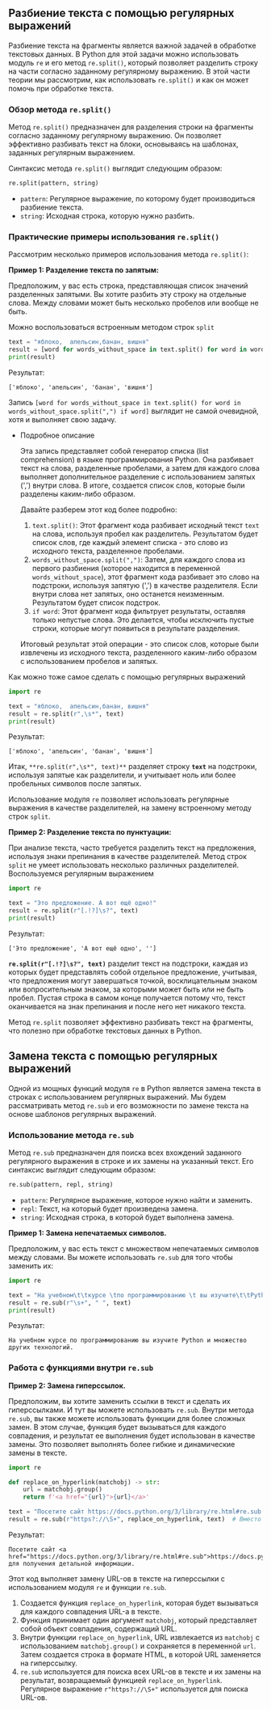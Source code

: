 ## Разбиение текста с помощью регулярных выражений

Разбиение текста на фрагменты является важной задачей в обработке текстовых данных. В Python для этой задачи можно использовать модуль `re` и его метод `re.split()`, который позволяет разделить строку на части согласно заданному регулярному выражению. В этой части теории мы рассмотрим, как использовать `re.split()` и как он может помочь при обработке текста.

### Обзор метода `re.split()`

Метод `re.split()` предназначен для разделения строки на фрагменты согласно заданному регулярному выражению. Он позволяет эффективно разбивать текст на блоки, основываясь на шаблонах, заданных регулярным выражением.

Синтаксис метода `re.split()` выглядит следующим образом:

```python
re.split(pattern, string)
```

- `pattern`: Регулярное выражение, по которому будет производиться разбиение текста.
- `string`: Исходная строка, которую нужно разбить.

### Практические примеры использования `re.split()`

Рассмотрим несколько примеров использования метода `re.split()`:

**Пример 1: Разделение текста по запятым:**

Предположим, у вас есть строка, представляющая список значений разделенных запятыми. Вы хотите разбить эту строку на отдельные слова. Между словами может быть несколько пробелов или вообще не быть. 

Можно воспользоваться встроенным методом строк `split`

```python
text = "яблоко,  апельсин,банан, вишня"
result = [word for words_without_space in text.split() for word in words_without_space.split(",") if word]
print(result)
```

Результат:

```
['яблоко', 'апельсин', 'банан', 'вишня']
```

Запись `[word for words_without_space in text.split() for word in words_without_space.split(",") if word]` выглядит не самой очевидной, хотя и выполняет свою задачу. 

- Подробное описание
    
    Эта запись представляет собой генератор списка (list comprehension) в языке программирования Python. Она разбивает текст на слова, разделенные пробелами, а затем для каждого слова выполняет дополнительное разделение с использованием запятых (',') внутри слова. В итоге, создается список слов, которые были разделены каким-либо образом.
    
    Давайте разберем этот код более подробно:
    
    1. `text.split()`: Этот фрагмент кода разбивает исходный текст `text` на слова, используя пробел как разделитель. Результатом будет список слов, где каждый элемент списка - это слово из исходного текста, разделенное пробелами.
    2. `words_without_space.split(",")`: Затем, для каждого слова из первого разбиения (которое находится в переменной `words_without_space`), этот фрагмент кода разбивает это слово на подстроки, используя запятую (',') в качестве разделителя. Если внутри слова нет запятых, оно останется неизменным. Результатом будет список подстрок.
    3. `if word`: Этот фрагмент кода фильтрует результаты, оставляя только непустые слова. Это делается, чтобы исключить пустые строки, которые могут появиться в результате разделения.
    
    Итоговый результат этой операции - это список слов, которые были извлечены из исходного текста, разделенного каким-либо образом с использованием пробелов и запятых.
    

Как можно тоже самое сделать с помощью регулярных выражений

```python
import re

text = "яблоко,  апельсин,банан, вишня"
result = re.split(r",\s*", text)
print(result)
```

Результат:

```
['яблоко', 'апельсин', 'банан', 'вишня']
```

Итак, `**re.split(r",\s*", text)**` разделяет строку **`text`** на подстроки, используя запятые как разделители, и учитывает ноль или более пробельных символов после запятых.

Использование модуля `re` позволяет использовать регулярные выражения в качестве разделителей, на замену встроенному методу строк `split`.

**Пример 2: Разделение текста по пунктуации:**

При анализе текста, часто требуется разделить текст на предложения, используя знаки препинания в качестве разделителей. Метод строк `split` не умеет использовать несколько различных разделителей. Воспользуемся регулярным выражением

```python
import re

text = "Это предложение. А вот ещё одно!"
result = re.split(r"[.!?]\s?", text)
print(result)

```

Результат:

```
['Это предложение', 'А вот ещё одно', '']
```

**`re.split(r"[.!?]\s?", text)`** разделит текст на подстроки, каждая из которых будет представлять собой отдельное предложение, учитывая, что предложения могут завершаться точкой, восклицательным знаком или вопросительным знаком, за которыми может быть или не быть пробел. Пустая строка в самом конце получается потому что, текст оканчивается на знак препинания и после него нет никакого текста.

Метод `re.split` позволяет эффективно разбивать текст на фрагменты, что полезно при обработке текстовых данных в Python.

## Замена текста с помощью регулярных выражений

Одной из мощных функций модуля `re` в Python является замена текста в строках с использованием регулярных выражений. Мы будем рассматривать метод `re.sub` и его возможности по замене текста на основе шаблонов регулярных выражений.

### Использование метода `re.sub`

Метод `re.sub` предназначен для поиска всех вхождений заданного регулярного выражения в строке и их замены на указанный текст. Его синтаксис выглядит следующим образом:

```python
re.sub(pattern, repl, string)

```

- `pattern`: Регулярное выражение, которое нужно найти и заменить.
- `repl`: Текст, на который будет произведена замена.
- `string`: Исходная строка, в которой будет выполнена замена.

**Пример 1: Замена непечатаемых символов.** 

Предположим, у вас есть текст с множеством непечатаемых символов между словами. Вы можете использовать `re.sub` для того чтобы заменить их:

```python
import re

text = "На учебном\t\tкурсе \tпо программированию \t вы изучите\t\tPython \tи\tмножество других технологий."
result = re.sub(r"\s+", " ", text)
print(result)
```

Результат:

```
На учебном курсе по программированию вы изучите Python и множество других технологий.
```

### Работа с функциями внутри `re.sub`

**Пример 2: Замена гиперссылок.** 

Предположим, вы хотите заменить ссылки в текст и сделать их гиперссылками. И тут вы можете использовать `re.sub`. Внутри метода `re.sub`, вы также можете использовать функции для более сложных замен. В этом случае, функция будет вызываться для каждого совпадения, и результат ее выполнения будет использован в качестве замены. Это позволяет выполнять более гибкие и динамические замены в тексте.

```python
import re

def replace_on_hyperlink(matchobj) -> str:
    url = matchobj.group()
    return f'<a href="{url}">{url}</a>'

text = "Посетите сайт https://docs.python.org/3/library/re.html#re.sub для получения детальной информации."
result = re.sub(r"https?://\S+", replace_on_hyperlink, text)  # Вместо текста для замены указывается функция replace_on_hyperlink, которая будет возвращать реузльтат для замены

```

Результат:

```
Посетите сайт <a href="https://docs.python.org/3/library/re.html#re.sub">https://docs.python.org/3/library/re.html#re.sub</a> для получения детальной информации.
```

Этот код выполняет замену URL-ов в тексте на гиперссылки с использованием модуля `re` и функции `re.sub`.

1. Создается функция `replace_on_hyperlink`, которая будет вызываться для каждого совпадения URL-а в тексте. 
2. Функция принимает один аргумент `matchobj`, который представляет собой объект совпадения, содержащий URL. 
3. Внутри функции `replace_on_hyperlink`, URL извлекается из `matchobj` с использованием `matchobj.group()` и сохраняется в переменной `url`. Затем создается строка в формате HTML, в которой URL заменяется на гиперссылку.
4. `re.sub` используется для поиска всех URL-ов в тексте и их замены на результат, возвращаемый функцией `replace_on_hyperlink`. Регулярное выражение `r"https?://\S+"` используется для поиска URL-ов.